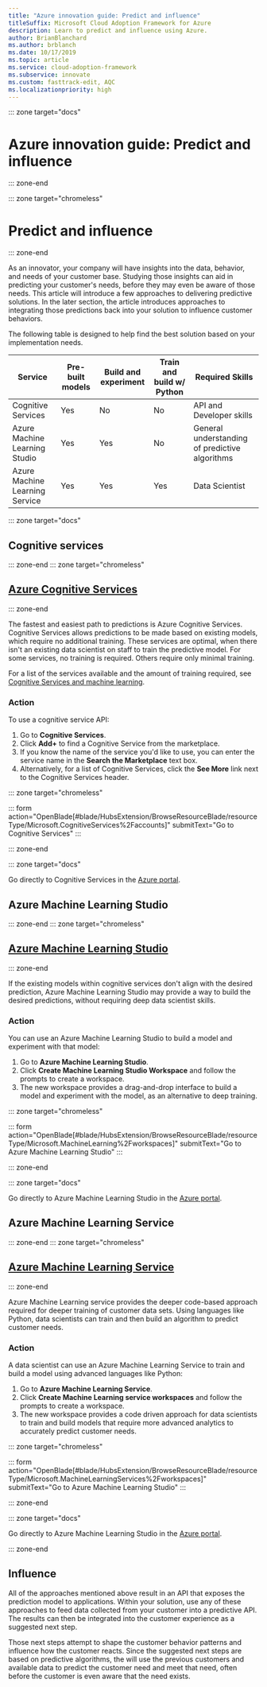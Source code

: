 ```yaml
---
title: "Azure innovation guide: Predict and influence" 
titleSuffix: Microsoft Cloud Adoption Framework for Azure
description: Learn to predict and influence using Azure.
author: BrianBlanchard
ms.author: brblanch
ms.date: 10/17/2019
ms.topic: article
ms.service: cloud-adoption-framework
ms.subservice: innovate
ms.custom: fasttrack-edit, AQC
ms.localizationpriority: high
---
```


::: zone target="docs"

# Azure innovation guide: Predict and influence

::: zone-end

::: zone target="chromeless"

# Predict and influence

::: zone-end

As an innovator, your company will have insights into the data, behavior, and needs of your customer base. Studying those insights can aid in predicting your customer's needs, before they may even be aware of those needs. This article will introduce a few approaches to delivering predictive solutions. In the later section, the article introduces approaches to integrating those predictions back into your solution to influence customer behaviors.

The following table is designed to help find the best solution based on your implementation needs.

|Service  |Pre-built models  |Build and experiment  |Train and build w/ Python|Required Skills|
|---------|---------|---------|---------|---------|
|Cognitive Services|Yes|No|No|API and Developer skills|
|Azure Machine Learning Studio|Yes|Yes|No|General understanding of predictive algorithms|
|Azure Machine Learning Service|Yes|Yes|Yes|Data Scientist|

::: zone target="docs"

## Cognitive services

::: zone-end
::: zone target="chromeless"

## [Azure Cognitive Services](#tab/CognitiveServices)

::: zone-end

The fastest and easiest path to predictions is Azure Cognitive Services. Cognitive Services allows predictions to be made based on existing models, which require no additional training. These services are optimal, when there isn't an existing data scientist on staff to train the predictive model. For some services, no training is required. Others require only minimal training.

For a list of the services available and the amount of training required, see [Cognitive Services and machine learning](https://docs.microsoft.com/azure/cognitive-services/cognitive-services-and-machine-learning#service-requirements-for-the-data-model).

### Action

To use a cognitive service API:

1. Go to **Cognitive Services**.
2. Click **Add+** to find a Cognitive Service from the marketplace.
3. If you know the name of the service you'd like to use, you can enter the service name in the **Search the Marketplace** text box.
4. Alternatively, for a list of Cognitive Services, click the **See More** link next to the Cognitive Services header.

::: zone target="chromeless"

<!-- markdownlint-disable DOCSMD001 -->

::: form action="OpenBlade[#blade/HubsExtension/BrowseResourceBlade/resourceType/Microsoft.CognitiveServices%2Faccounts]" submitText="Go to Cognitive Services" :::

<!-- markdownlint-enable DOCSMD001 -->

::: zone-end

::: zone target="docs"

Go directly to Cognitive Services in the [Azure portal](https://portal.azure.com/#blade/HubsExtension/BrowseResourceBlade/resourceType/Microsoft.CognitiveServices%2Faccounts).

## Azure Machine Learning Studio

::: zone-end
::: zone target="chromeless"

## [Azure Machine Learning Studio](#tab/MachineLearningStudio)

::: zone-end

If the existing models within cognitive services don't align with the desired prediction, Azure Machine Learning Studio may provide a way to build the desired predictions, without requiring deep data scientist skills.

### Action

You can use an Azure Machine Learning Studio to build a model and experiment with that model:

1. Go to **Azure Machine Learning Studio**.
2. Click **Create Machine Learning Studio Workspace** and follow the prompts to create a workspace.
3. The new workspace provides a drag-and-drop interface to build a model and experiment with the model, as an alternative to deep training.

::: zone target="chromeless"

<!-- markdownlint-disable DOCSMD001 -->

::: form action="OpenBlade[#blade/HubsExtension/BrowseResourceBlade/resourceType/Microsoft.MachineLearning%2Fworkspaces]" submitText="Go to Azure Machine Learning Studio" :::

<!-- markdownlint-enable DOCSMD001 -->

::: zone-end

::: zone target="docs"

Go directly to Azure Machine Learning Studio in the [Azure portal](https://portal.azure.com/#blade/HubsExtension/BrowseResourceBlade/resourceType/Microsoft.MachineLearning%2Fworkspaces).

## Azure Machine Learning Service

::: zone-end
::: zone target="chromeless"

## [Azure Machine Learning Service](#tab/MachineLearningService)

::: zone-end

Azure Machine Learning service provides the deeper code-based approach required for deeper training of customer data sets. Using languages like Python, data scientists can train and then build an algorithm to predict customer needs.

### Action

A data scientist can use an Azure Machine Learning Service to train and build a model using advanced languages like Python:

1. Go to **Azure Machine Learning Service**.
2. Click **Create Machine Learning service workspaces** and follow the prompts to create a workspace.
3. The new workspace provides a code driven approach for data scientists to train and build models that require more advanced analytics to accurately predict customer needs.

::: zone target="chromeless"

<!-- markdownlint-disable DOCSMD001 -->

::: form action="OpenBlade[#blade/HubsExtension/BrowseResourceBlade/resourceType/Microsoft.MachineLearningServices%2Fworkspaces]" submitText="Go to Azure Machine Learning Studio" :::

<!-- markdownlint-enable DOCSMD001 -->

::: zone-end

::: zone target="docs"

Go directly to Azure Machine Learning Studio in the [Azure portal](https://portal.azure.com/#blade/HubsExtension/BrowseResourceBlade/resourceType/Microsoft.MachineLearningServices%2Fworkspaces).

::: zone-end

## Influence

All of the approaches mentioned above result in an API that exposes the prediction model to applications. Within your solution, use any of these approaches to feed data collected from your customer into a predictive API. The results can then be integrated into the customer experience as a suggested next step.

Those next steps attempt to shape the customer behavior patterns and influence how the customer reacts. Since the suggested next steps are based on predictive algorithms, the will use the previous customers and available data to predict the customer need and meet that need, often before the customer is even aware that the need exists.
